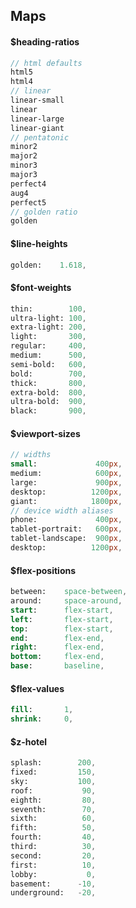 ## Maps

#### $heading-ratios
```sass
// html defaults
html5
html4
// linear
linear-small
linear
linear-large
linear-giant
// pentatonic
minor2
major2
minor3
major3
perfect4
aug4
perfect5
// golden ratio
golden
```

#### $line-heights
```sass
golden:    1.618,
```

#### $font-weights
```sass
thin:        100,
ultra-light: 100,
extra-light: 200,
light:       300,
regular:     400,
medium:      500,
semi-bold:   600,
bold:        700,
thick:       800,
extra-bold:  800,
ultra-bold:  900,
black:       900,
```

#### $viewport-sizes
```sass
// widths
small:             400px,
medium:            600px,
large:             900px,
desktop:          1200px,
giant:            1800px,
// device width aliases
phone:             400px,
tablet-portrait:   600px,
tablet-landscape:  900px,
desktop:          1200px,
```

#### $flex-positions
```sass
between:    space-between,
around:     space-around,
start:      flex-start,
left:       flex-start,
top:        flex-start,
end:        flex-end,
right:      flex-end,
bottom:     flex-end,
base:       baseline,
```

#### $flex-values
```sass
fill:       1,
shrink:     0,
```

#### $z-hotel
```sass
splash:        200,
fixed:         150,
sky:           100,
roof:           90,
eighth:         80,
seventh:        70,
sixth:          60,
fifth:          50,
fourth:         40,
third:          30,
second:         20,
first:          10,
lobby:           0,
basement:      -10,
underground:   -20,
```
